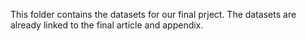 This folder contains the datasets for our final prject. The datasets are already linked to the final article and appendix.
